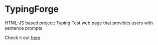 # TypingForge
HTML-JS based project: Typing Test web page that provides users with sentence prompts

Check it out [here](typingforge.netlify.app)
